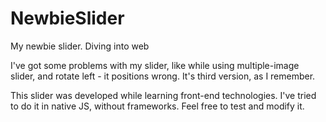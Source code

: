 # NewbieSlider
My newbie slider. Diving into web

I've got some problems with my slider, like while using multiple-image slider, and rotate left - it positions wrong.
It's third version, as I remember. 

This slider was developed while learning front-end technologies. I've tried to do it in native JS, without frameworks.
Feel free to test and modify it.
